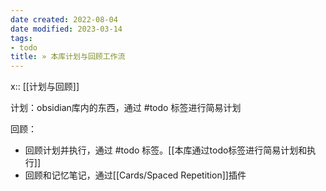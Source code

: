 ```yaml
---
date created: 2022-08-04
date modified: 2023-03-14
tags:
- todo
title: » 本库计划与回顾工作流
---
```

x:: [[计划与回顾]]

计划：obsidian库内的东西，通过 #todo 标签进行简易计划

回顾：

- 回顾计划并执行，通过 #todo 标签。[[本库通过todo标签进行简易计划和执行]]
- 回顾和记忆笔记，通过[[Cards/Spaced Repetition]]插件